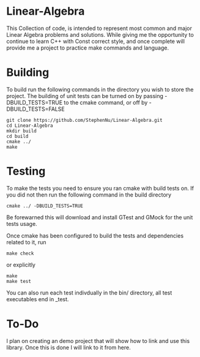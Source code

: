 Linear-Algebra
==============
This Collection of code, is intended to represent most common and major Linear Algebra problems and solutions.
While giving me the opportunity to continue to learn C++ with Const correct style, and once complete will provide me 
a project to practice make commands and language.

Building
==============
To build run the following commands in the directory you wish to store the project.
The building of unit tests can be turned on by passing
-DBUILD\_TESTS=TRUE to the cmake command, or off by -DBUILD\_TESTS=FALSE
```
git clone https://github.com/StephenNu/Linear-Algebra.git
cd Linear-Algebra
mkdir build
cd build
cmake ../
make
```

Testing
==============
To make the tests you need to ensure you ran cmake with build tests on. If you did not then run the following command in the build directory
```
cmake ../ -DBUILD_TESTS=TRUE
```
Be forewarned this will download and install GTest and GMock for the unit tests usage.

Once cmake has been configured to build the tests and dependencies related to it, run
```
make check
```

or explicitly

```
make
make test
```
You can also run each test indivdually in the bin/ directory, all test executables end in \_test.

To-Do
==============
I plan on creating an demo project that will show how to link and use this library. Once this is done I will link to it from here.
